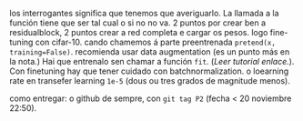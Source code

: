 los interrogantes significa que tenemos que averiguarlo. La llamada a la función tiene que ser tal cual o si no no va. 2 puntos por crear ben a residualblock, 2 puntos crear a red completa e cargar os pesos. logo fine-tuning con cifar-10. cando chamemos á parte preentrenada `pretend(x, training=False)`. recomienda usar data augmentation (es un punto más en la nota.) Hai que entrenalo sen chamar a función `fit`. (_Leer tutorial enlace._). Con finetuning hay que tener cuidado con batchnormalization. o loearning rate en transefer learning `1e-5` (dous ou tres grados de magnitude menos).

como entregar: o github de sempre, con `git tag P2` (fecha < 20 noviembre 22:50).
